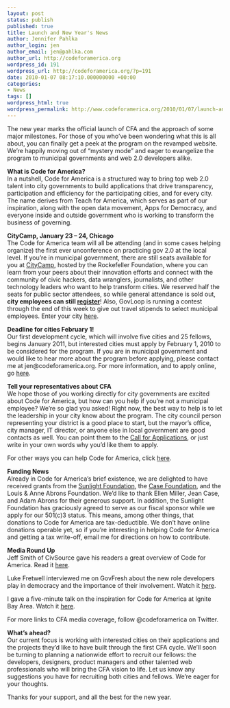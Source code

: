```yaml
---
layout: post
status: publish
published: true
title: Launch and New Year's News
author: Jennifer Pahlka
author_login: jen
author_email: jen@pahlka.com
author_url: http://codeforamerica.org
wordpress_id: 191
wordpress_url: http://codeforamerica.org/?p=191
date: 2010-01-07 08:17:10.000000000 +00:00
categories:
- News
tags: []
wordpress_html: true
wordpress_permalink: http://www.codeforamerica.org/2010/01/07/launch-and-new-years-news/
---
```


<div id="_mcePaste" style="position: absolute; left: -10000px; top: 0px; width: 1px; height: 1px; overflow-x: hidden; overflow-y: hidden;">The new year marks the official launch of CFA and the approach of some major milestones. For those of you who’ve been wondering what this is all about, you can finally get a peek at the program on the revamped website. We’re happily moving out of “mystery mode” and eager to evangelize the program to municipal governments and web 2.0 developers alike.</div>
<div id="_mcePaste" style="position: absolute; left: -10000px; top: 0px; width: 1px; height: 1px; overflow-x: hidden; overflow-y: hidden;">What is Code for America?</div>
<div id="_mcePaste" style="position: absolute; left: -10000px; top: 0px; width: 1px; height: 1px; overflow-x: hidden; overflow-y: hidden;">In a nutshell, Code for America is a structured way to bring top web 2.0 talent into city governments to build applications that drive transparency, participation and efficiency for the participating cities, and for every city. The name derives from Teach for America, which serves as part of our inspiration, along with the open data movement, Apps for Democracy, and everyone inside and outside government who is working to transform the business of governing. You can read more about the program here.</div>
<div id="_mcePaste" style="position: absolute; left: -10000px; top: 0px; width: 1px; height: 1px; overflow-x: hidden; overflow-y: hidden;">CityCamp, January 23 ‚Äì 24, Chicago</div>
<div id="_mcePaste" style="position: absolute; left: -10000px; top: 0px; width: 1px; height: 1px; overflow-x: hidden; overflow-y: hidden;">The Code for America team will all be attending (and in some cases helping organize) the first ever unconference on practicing gov 2.0 at the local level. If you’re in municipal government, there are still seats available for you at CityCamp, hosted by the Rockefeller Foundation, where you can learn from your peers about their innovation efforts and connect with the community of civic hackers, data wranglers, journalists, and other technology leaders who want to help transform cities. We reserved half the seats for public sector attendees, so while general attendance is sold out, city employees can still register! Also, GovLoop is running a contest through the end of this week to give out travel stipends to select municipal employees. Enter your city here.</div>
<div id="_mcePaste" style="position: absolute; left: -10000px; top: 0px; width: 1px; height: 1px; overflow-x: hidden; overflow-y: hidden;">Deadline for cities February 1!</div>
<div id="_mcePaste" style="position: absolute; left: -10000px; top: 0px; width: 1px; height: 1px; overflow-x: hidden; overflow-y: hidden;">Our first development cycle, which will involve five cities and 25 fellows, begins January 2011, but interested cities must apply by February 1, 2010 to be considered for the program. If you are in municipal government and would like to hear more about the program before applying, please contact me at jen@codeforamerica.org. For more information, and to apply online, gohere.</div>
<div id="_mcePaste" style="position: absolute; left: -10000px; top: 0px; width: 1px; height: 1px; overflow-x: hidden; overflow-y: hidden;">Tell your representatives about CFA</div>
<div id="_mcePaste" style="position: absolute; left: -10000px; top: 0px; width: 1px; height: 1px; overflow-x: hidden; overflow-y: hidden;">We hope those of you working directly for city governments are excited about Code for America, but how can you help if you’re not a municipal employee? We’re so glad you asked! Right now, the best way to help is to let the leadership in your city know about the program. The city council person representing your district is a good place to start, but the mayor’s office, city manager, IT director, or anyone else in local government are good contacts as well. You can point them to the Call for Applications, or just write in your own words why you’d like them to apply.</div>
<div id="_mcePaste" style="position: absolute; left: -10000px; top: 0px; width: 1px; height: 1px; overflow-x: hidden; overflow-y: hidden;">For other ways you can help Code for America, click here.</div>
<div id="_mcePaste" style="position: absolute; left: -10000px; top: 0px; width: 1px; height: 1px; overflow-x: hidden; overflow-y: hidden;">Funding News</div>
<div id="_mcePaste" style="position: absolute; left: -10000px; top: 0px; width: 1px; height: 1px; overflow-x: hidden; overflow-y: hidden;">Already in Code for America’s brief existence, we are delighted to have received grants from the Sunlight Foundation, the Case Foundation, and the Louis &amp; Anne Abrons Foundation. We’d like to thank Ellen Miller, Jean Case, and Adam Abrons for their generous support. In addition, the Sunlight Foundation has graciously agreed to serve as our fiscal sponsor while we apply for our 501(c)3 status. This means, among other things, that donations to Code for America are tax-deductible. We don’t have online donations operable yet, so if you’re interesting in helping Code for America and getting a tax write-off, email me for directions on how to contribute.</div>
<div id="_mcePaste" style="position: absolute; left: -10000px; top: 0px; width: 1px; height: 1px; overflow-x: hidden; overflow-y: hidden;">Media Round Up</div>
<div id="_mcePaste" style="position: absolute; left: -10000px; top: 0px; width: 1px; height: 1px; overflow-x: hidden; overflow-y: hidden;">Jeff Smith of CivSource gave his readers a great overview of Code for America. Read it here.</div>
<div id="_mcePaste" style="position: absolute; left: -10000px; top: 0px; width: 1px; height: 1px; overflow-x: hidden; overflow-y: hidden;">Luke Fretwell interviewed me on GovFresh about the new role developers play in democracy and the importance of their involvement. Watch it here.</div>
<div id="_mcePaste" style="position: absolute; left: -10000px; top: 0px; width: 1px; height: 1px; overflow-x: hidden; overflow-y: hidden;">I gave a five-minute talk on the inspiration for Code for America at Ignite Bay Area. Watch ithere.</div>
<div id="_mcePaste" style="position: absolute; left: -10000px; top: 0px; width: 1px; height: 1px; overflow-x: hidden; overflow-y: hidden;">For more links to CFA media coverage, follow @codeforamerica on Twitter.</div>
<div id="_mcePaste" style="position: absolute; left: -10000px; top: 0px; width: 1px; height: 1px; overflow-x: hidden; overflow-y: hidden;">What’s ahead?</div>
<div id="_mcePaste" style="position: absolute; left: -10000px; top: 0px; width: 1px; height: 1px; overflow-x: hidden; overflow-y: hidden;">Our current focus is working with interested cities on their applications and the projects they’d like to have built through the first CFA cycle. We’ll soon be turning to planning a nationwide effort to recruit our fellows: the developers, designers, product managers and other talented web professionals who will bring the CFA vision to life. Let us know any suggestions you have for recruiting both cities and fellows. We’re eager for your thoughts.</div>
<div id="_mcePaste" style="position: absolute; left: -10000px; top: 0px; width: 1px; height: 1px; overflow-x: hidden; overflow-y: hidden;">Thanks for your support, and all the best for the new year.</div>
<p>The new year marks the official launch of CFA and the approach of some major milestones. For those of you who’ve been wondering what this is all about, you can finally get a peek at the program on the revamped website. We’re happily moving out of “mystery mode” and eager to evangelize the program to municipal governments and web 2.0 developers alike.</p>
<p><strong>What is Code for America?<br/>
</strong>In a nutshell, Code for America is a structured way to bring top web 2.0 talent into city governments to build applications that drive transparency, participation and efficiency for the participating cities, and for every city. The name derives from Teach for America, which serves as part of our inspiration, along with the open data movement, Apps for Democracy, and everyone inside and outside government who is working to transform the business of governing.</p>
<p><strong>CityCamp, January 23 – 24, Chicago<br/>
<span style="font-weight: normal;">The Code for America team will all be attending (and in some cases helping organize) the first ever unconference on practicing gov 2.0 at the local level. If you’re in municipal government, there are still seats available for you at <a href="http://bit.ly/CityCamp">CityCamp</a>, hosted by the Rockefeller Foundation, where you can learn from your peers about their innovation efforts and connect with the community of civic hackers, data wranglers, journalists, and other technology leaders who want to help transform cities. We reserved half the seats for public sector attendees, so while general attendance is sold out, <strong>city employees can still </strong><a href="http://citycamp.eventbrite.com/"><strong>register</strong></a>! Also, GovLoop is running a contest through the end of this week to give out travel stipends to select municipal employees. Enter your city <a href="http://govloop.uservoice.com/pages/37190-citycamp-contest">here</a>.</span></strong></p>
<p><strong>Deadline for cities February 1!<br/>
</strong>Our first development cycle, which will involve five cities and 25 fellows, begins January 2011, but interested cities must apply by February 1, 2010 to be considered for the program. If you are in municipal government and would like to hear more about the program before applying, please contact me at jen@codeforamerica.org. For more information, and to apply online, go <a href="http://codeforamerica.org/for-cities/call-for-applications/">here</a>.</p>
<p><strong>Tell your representatives about CFA<br/>
</strong>We hope those of you working directly for city governments are excited about Code for America, but how can you help if you’re not a municipal employee? We’re so glad you asked! Right now, the best way to help is to let the leadership in your city know about the program. The city council person representing your district is a good place to start, but the mayor’s office, city manager, IT director, or anyone else in local government are good contacts as well. You can point them to the <a href="http://codeforamerica.org/for-cities/call-for-applications/">Call for Applications</a>, or just write in your own words why you’d like them to apply.</p>
<p>For other ways you can help Code for America, click <a href="http://codeforamerica.org/how-to-help/">here</a>.</p>
<p><strong>Funding News<br/>
</strong>Already in Code for America’s brief existence, we are delighted to have received grants from the <a href="http://sunlightfoundation.com">Sunlight Foundation</a>, the <a href="http://casefoundation.org">Case Foundation</a>, and the Louis &amp; Anne Abrons Foundation. We’d like to thank Ellen Miller, Jean Case, and Adam Abrons for their generous support. In addition, the Sunlight Foundation has graciously agreed to serve as our fiscal sponsor while we apply for our 501(c)3 status. This means, among other things, that donations to Code for America are tax-deductible. We don’t have online donations operable yet, so if you’re interesting in helping Code for America and getting a tax write-off, email me for directions on how to contribute.</p>
<p><strong>Media Round Up<br/>
<span style="font-weight: normal;">Jeff Smith of CivSource gave his readers a great overview of Code for America. Read it <a href="http://civsourceonline.com/2009/11/24/new-organization-hopes-to-give-dot-gov-some-cache/">here</a>.</span></strong></p>
<p>Luke Fretwell interviewed me on GovFresh about the new role developers play in democracy and the importance of their involvement. Watch it <a href="http://govfresh.com/2010/01/gov-2-0-hero-jen-pahlka/">here</a>.</p>
<p>I gave a five-minute talk on the inspiration for Code for America at Ignite Bay Area. Watch it <a href="http://blip.tv/file/2958417">here</a>.</p>
<p>For more links to CFA media coverage, follow @codeforamerica on Twitter.</p>
<p><strong>What’s ahead?<br/>
</strong>Our current focus is working with interested cities on their applications and the projects they’d like to have built through the first CFA cycle. We’ll soon be turning to planning a nationwide effort to recruit our fellows: the developers, designers, product managers and other talented web professionals who will bring the CFA vision to life. Let us know any suggestions you have for recruiting both cities and fellows. We’re eager for your thoughts.</p>
<p>Thanks for your support, and all the best for the new year.</p>
